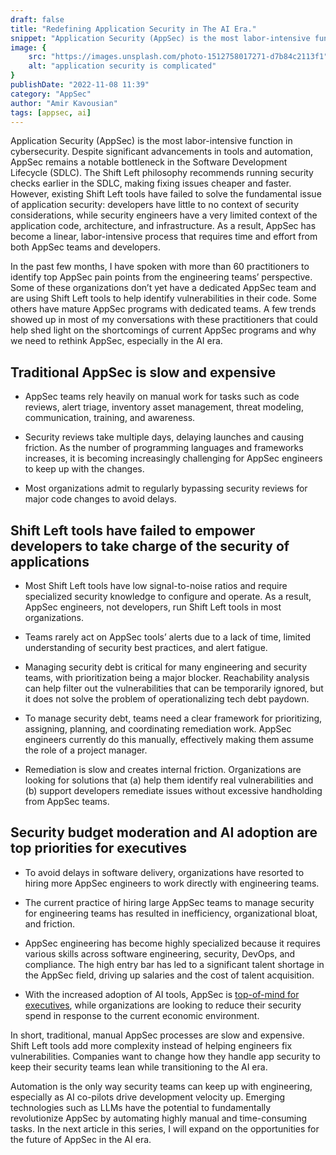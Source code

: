 ```yaml
---
draft: false
title: "Redefining Application Security in The AI Era."
snippet: "Application Security (AppSec) is the most labor-intensive function in cybersecurity. Despite significant advancements in tools and automation, AppSec remains a notable bottleneck in the Software Development Lifecycle (SDLC). Traditional AppSec is slow and expensive. Shift Left tools have failed to empower developers to take charge of the security of applications. Security budget moderation and AI adoption are top priorities for executives."
image: {
    src: "https://images.unsplash.com/photo-1512758017271-d7b84c2113f1",
    alt: "application security is complicated"
}
publishDate: "2022-11-08 11:39"
category: "AppSec"
author: "Amir Kavousian"
tags: [appsec, ai]
---
```


Application Security (AppSec) is the most labor-intensive function in cybersecurity. Despite significant advancements in tools and automation, AppSec remains a notable bottleneck in the Software Development Lifecycle (SDLC). The Shift Left philosophy recommends running security checks earlier in the SDLC, making fixing issues cheaper and faster. However, existing Shift Left tools have failed to solve the fundamental issue of application security: developers have little to no context of security considerations, while security engineers have a very limited context of the application code, architecture, and infrastructure. As a result, AppSec has become a linear, labor-intensive process that requires time and effort from both AppSec teams and developers.

In the past few months, I have spoken with more than 60 practitioners to identify top AppSec pain points from the engineering teams’ perspective. Some of these organizations don’t yet have a dedicated AppSec team and are using Shift Left tools to help identify vulnerabilities in their code. Some others have mature AppSec programs with dedicated teams. A few trends showed up in most of my conversations with these practitioners that could help shed light on the shortcomings of current AppSec programs and why we need to rethink AppSec, especially in the AI era.

## Traditional AppSec is slow and expensive

- AppSec teams rely heavily on manual work for tasks such as code reviews, alert triage, inventory asset management, threat modeling, communication, training, and awareness.

- Security reviews take multiple days, delaying launches and causing friction. As the number of programming languages and frameworks increases, it is becoming increasingly challenging for AppSec engineers to keep up with the changes.

- Most organizations admit to regularly bypassing security reviews for major code changes to avoid delays.

## Shift Left tools have failed to empower developers to take charge of the security of applications

- Most Shift Left tools have low signal-to-noise ratios and require specialized security knowledge to configure and operate. As a result, AppSec engineers, not developers, run Shift Left tools in most organizations.

- Teams rarely act on AppSec tools’ alerts due to a lack of time, limited understanding of security best practices, and alert fatigue.

- Managing security debt is critical for many engineering and security teams, with prioritization being a major blocker. Reachability analysis can help filter out the vulnerabilities that can be temporarily ignored, but it does not solve the problem of operationalizing tech debt paydown.

- To manage security debt, teams need a clear framework for prioritizing, assigning, planning, and coordinating remediation work. AppSec engineers currently do this manually, effectively making them assume the role of a project manager.

- Remediation is slow and creates internal friction. Organizations are looking for solutions that (a) help them identify real vulnerabilities and (b) support developers remediate issues without excessive handholding from AppSec teams.

## Security budget moderation and AI adoption are top priorities for executives

- To avoid delays in software delivery, organizations have resorted to hiring more AppSec engineers to work directly with engineering teams.

- The current practice of hiring large AppSec teams to manage security for engineering teams has resulted in inefficiency, organizational bloat, and friction.

- AppSec engineering has become highly specialized because it requires various skills across software engineering, security, DevOps, and compliance. The high entry bar has led to a significant talent shortage in the AppSec field, driving up salaries and the cost of talent acquisition.

- With the increased adoption of AI tools, AppSec is [top-of-mind for executives](https://x.com/edsim/status/1778401727714037856), while organizations are looking to reduce their security spend in response to the current economic environment.

In short, traditional, manual AppSec processes are slow and expensive. Shift Left tools add more complexity instead of helping engineers fix vulnerabilities. Companies want to change how they handle app security to keep their security teams lean while transitioning to the AI era.

Automation is the only way security teams can keep up with engineering, especially as AI co-pilots drive development velocity up. Emerging technologies such as LLMs have the potential to fundamentally revolutionize AppSec by automating highly manual and time-consuming tasks. In the next article in this series, I will expand on the opportunities for the future of AppSec in the AI era.
